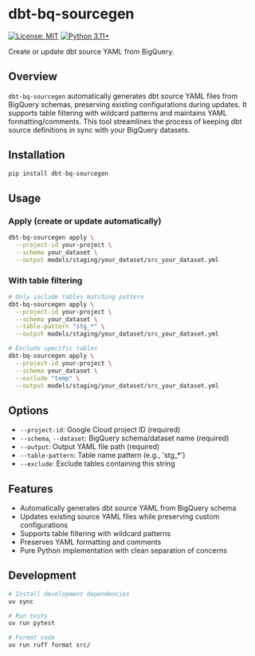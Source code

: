 # dbt-bq-sourcegen

[![License: MIT](https://img.shields.io/badge/License-MIT-yellow.svg)](https://opensource.org/licenses/MIT)
[![Python 3.11+](https://img.shields.io/badge/python-3.11+-blue.svg)](https://www.python.org/downloads/)

Create or update dbt source YAML from BigQuery.

## Overview

`dbt-bq-sourcegen` automatically generates dbt source YAML files from BigQuery schemas, preserving existing configurations during updates.
It supports table filtering with wildcard patterns and maintains YAML formatting/comments.
This tool streamlines the process of keeping dbt source definitions in sync with your BigQuery datasets.

## Installation

```bash
pip install dbt-bq-sourcegen
```

## Usage

### Apply (create or update automatically)

```bash
dbt-bq-sourcegen apply \
  --project-id your-project \
  --schema your_dataset \
  --output models/staging/your_dataset/src_your_dataset.yml
```

### With table filtering

```bash
# Only include tables matching pattern
dbt-bq-sourcegen apply \
  --project-id your-project \
  --schema your_dataset \
  --table-pattern "stg_*" \
  --output models/staging/your_dataset/src_your_dataset.yml

# Exclude specific tables
dbt-bq-sourcegen apply \
  --project-id your-project \
  --schema your_dataset \
  --exclude "temp" \
  --output models/staging/your_dataset/src_your_dataset.yml
```

## Options

- `--project-id`: Google Cloud project ID (required)
- `--schema`, `--dataset`: BigQuery schema/dataset name (required)
- `--output`: Output YAML file path (required)
- `--table-pattern`: Table name pattern (e.g., 'stg_*')
- `--exclude`: Exclude tables containing this string

## Features

- Automatically generates dbt source YAML from BigQuery schema
- Updates existing source YAML files while preserving custom configurations
- Supports table filtering with wildcard patterns
- Preserves YAML formatting and comments
- Pure Python implementation with clean separation of concerns

## Development

```bash
# Install development dependencies
uv sync

# Run tests
uv run pytest

# Format code
uv run ruff format src/
```
